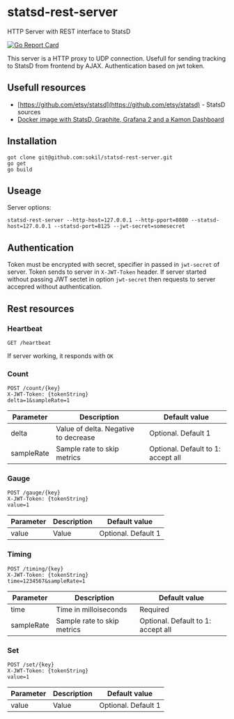 # statsd-rest-server
HTTP Server with REST interface to StatsD

[![Go Report Card](https://goreportcard.com/badge/github.com/sokil/statsd-rest-server?2)](https://goreportcard.com/report/github.com/sokil/statsd-rest-server)

This server is a HTTP proxy to UDP connection. Usefull for sending tracking to StatsD from frontend by AJAX. Authentication based on jwt token.

## Usefull resources
* [https://github.com/etsy/statsd](https://github.com/etsy/statsd) - StatsD sources
* [Docker image with StatsD, Graphite, Grafana 2 and a Kamon Dashboard](https://github.com/kamon-io/docker-grafana-graphite)

## Installation

```
got clone git@github.com:sokil/statsd-rest-server.git
go get
go build
```

## Useage

Server options:
```
statsd-rest-server --http-host=127.0.0.1 --http-pport=8080 --statsd-host=127.0.0.1 --statsd-port=8125 --jwt-secret=somesecret
```

## Authentication

Token must be encrypted with secret, specifier in passed in `jwt-secret` of server. Token sends to server in `X-JWT-Token` header. If server started without passing JWT sectet in option `jwt-secret` then requests to server accepred without authentication.

## Rest resources

### Heartbeat
```
GET /heartbeat
```
If server working, it responds with `OK`

### Count
```
POST /count/{key}
X-JWT-Token: {tokenString}
delta=1&sampleRate=1
```

| Parameter  | Description                          | Default value                      |
|------------|--------------------------------------|------------------------------------|
| delta      | Value of delta. Negative to decrease | Optional. Default 1                |
| sampleRate | Sample rate to skip metrics          | Optional. Default to 1: accept all |

### Gauge
```
POST /gauge/{key}
X-JWT-Token: {tokenString}
value=1
```

| Parameter  | Description                          | Default value                      |
|------------|--------------------------------------|------------------------------------|
| value      | Value                                | Optional. Default 1                |

### Timing
```
POST /timing/{key}
X-JWT-Token: {tokenString}
time=1234567&sampleRate=1
```

| Parameter  | Description                          | Default value                      |
|------------|--------------------------------------|------------------------------------|
| time       | Time in milloiseconds                | Required                           |
| sampleRate | Sample rate to skip metrics          | Optional. Default to 1: accept all |

### Set
```
POST /set/{key}
X-JWT-Token: {tokenString}
value=1
```

| Parameter  | Description                          | Default value                      |
|------------|--------------------------------------|------------------------------------|
| value      | Value                                | Optional. Default 1                |
